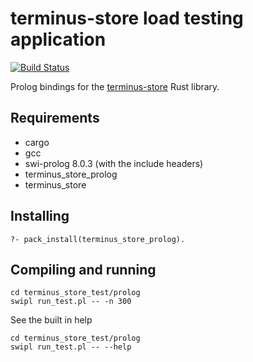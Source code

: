 # terminus-store load testing application

[![Build Status](https://travis-ci.com/terminusdb/terminus_store_test.svg?branch=master)](https://travis-ci.com/terminusdb/terminus_store_test)

Prolog bindings for the [terminus-store](https://github.com/terminusdb/terminus-store/) Rust library.

## Requirements

* cargo
* gcc
* swi-prolog 8.0.3 (with the include headers)
* terminus_store_prolog
* terminus_store

## Installing

```
?- pack_install(terminus_store_prolog).
```

## Compiling and running

```
cd terminus_store_test/prolog
swipl run_test.pl -- -n 300
```

See the built in help


```
cd terminus_store_test/prolog
swipl run_test.pl -- --help
```

